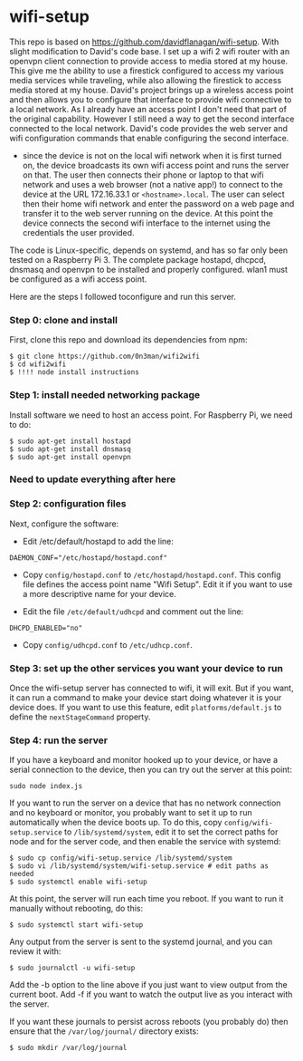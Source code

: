# wifi-setup

This repo is based on https://github.com/davidflanagan/wifi-setup. With
slight modification to David's code base. I set up a wifi 2 wifi router
with an openvpn client connection to provide access to media stored at my
house.  This give me the ability to use a firestick configured to access my
various media services while traveling, while also allowing the firestick to
access media stored at my house.  David's project brings up a wireless
access point and then allows you to configure that interface to provide
wifi connective to a local network.  As I already have an access point I don't 
need that part of the original capability.  However I still need a way to get
the second interface connected to the local network.  David's code provides the
web server and wifi configuration commands that enable configuring the second 
interface.

- since the device is not on the local wifi network when it is first
  turned on, the device broadcasts its own wifi access point and runs
  the server on that. The user then connects their phone or laptop to
  that wifi network and uses a web browser (not a native app!) to
  connect to the device at the URL 172.16.33.1 or `<hostname>.local`. The
  user can select then their home wifi network and enter the password
  on a web page and transfer it to the web server running on the
  device. At this point the device connects the second wifi interface
  to the internet using the credentials the user provided.

The code is Linux-specific, depends on systemd, and has so far only
been tested on a Raspberry Pi 3. The complete package hostapd, dhcpcd,
dnsmasq and openvpn to be installed and properly configured. wlan1 must be
configured as a wifi access point.  

Here are the steps I followed toconfigure and run this server.

### Step 0: clone and install

First, clone this repo and download its dependencies from npm:

```
$ git clone https://github.com/0n3man/wifi2wifi
$ cd wifi2wifi
$ !!!! node install instructions
```

### Step 1: install needed networking package

Install software we need to host an access point. For Raspberry
Pi, we need to do:

```
$ sudo apt-get install hostapd
$ sudo apt-get install dnsmasq
$ sudo apt-get install openvpn
```

### Need to update everything after here
### Step 2: configuration files
Next, configure the software:

- Edit /etc/default/hostapd to add the line:

```
DAEMON_CONF="/etc/hostapd/hostapd.conf"
```

- Copy `config/hostapd.conf` to `/etc/hostapd/hostapd.conf`.  This
  config file defines the access point name "Wifi Setup". Edit it if
  you want to use a more descriptive name for your device.

- Edit the file `/etc/default/udhcpd` and comment out the line:

```
DHCPD_ENABLED="no"
```

- Copy `config/udhcpd.conf` to `/etc/udhcp.conf`.

### Step 3: set up the other services you want your device to run

Once the wifi-setup server has connected to wifi, it will exit. But if
you want, it can run a command to make your device start doing
whatever it is your device does. If you want to use this feature, edit
`platforms/default.js` to define the `nextStageCommand` property.

### Step 4: run the server

If you have a keyboard and monitor hooked up to your device, or have a
serial connection to the device, then you can try out the server at
this point:

```
sudo node index.js
```

If you want to run the server on a device that has no network
connection and no keyboard or monitor, you probably want to set it up
to run automatically when the device boots up. To do this, copy
`config/wifi-setup.service` to `/lib/systemd/system`, edit it to set
the correct paths for node and for the server code, and then enable
the service with systemd:

```
$ sudo cp config/wifi-setup.service /lib/systemd/system
$ sudo vi /lib/systemd/system/wifi-setup.service # edit paths as needed
$ sudo systemctl enable wifi-setup
```

At this point, the server will run each time you reboot.  If you want
to run it manually without rebooting, do this:

```
$ sudo systemctl start wifi-setup
```

Any output from the server is sent to the systemd journal, and you can
review it with:

```
$ sudo journalctl -u wifi-setup
```

Add the -b option to the line above if you just want to view output
from the current boot.  Add -f if you want to watch the output live as
you interact with the server.

If you want these journals to persist across reboots (you probably do)
then ensure that the `/var/log/journal/` directory
exists:

```
$ sudo mkdir /var/log/journal
```
